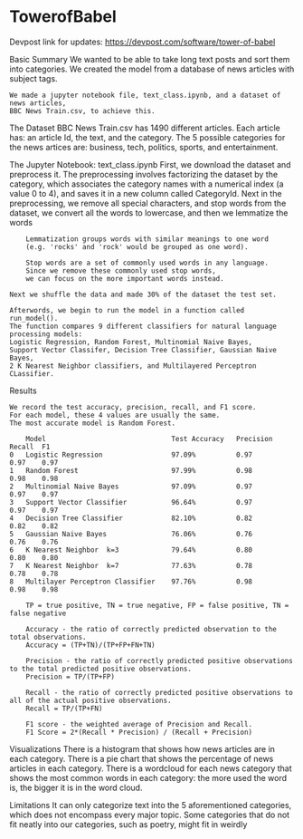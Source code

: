 # TowerofBabel
Devpost link for updates: https://devpost.com/software/tower-of-babel

Basic Summary
    We wanted to be able to take long text posts and sort them into categories. 
    We created the model from a database of news articles with subject tags.

    We made a jupyter notebook file, text_class.ipynb, and a dataset of news articles, 
    BBC News Train.csv, to achieve this.

The Dataset
    BBC News Train.csv has 1490 different articles. 
    Each article has: an article Id, the text, and the category.
    The 5 possible categories for the news artices are: 
    business, tech, politics, sports, and entertainment.

The Jupyter Notebook: text_class.ipynb
    First, we download the dataset and preprocess it.
    The preprocessing involves factorizing the dataset by the category,
    which associates the category names with a numerical index (a value 0 to 4), 
    and saves it in a new column called CategoryId.
    Next in the preprocessing, we remove all special characters, and stop words 
    from the dataset, we convert all the words to lowercase, and then we lemmatize the words
        
        Lemmatization groups words with similar meanings to one word 
        (e.g. 'rocks' and 'rock' would be grouped as one word).
        
        Stop words are a set of commonly used words in any language.
        Since we remove these commonly used stop words, 
        we can focus on the more important words instead.

    Next we shuffle the data and made 30% of the dataset the test set.
    
    Afterwords, we begin to run the model in a function called run_model().
    The function compares 9 different classifiers for natural language processing models:
    Logistic Regression, Random Forest, Multinomial Naive Bayes, 
    Support Vector Classifer, Decision Tree Classifier, Gaussian Naive Bayes,
    2 K Nearest Neighbor classifiers, and Multilayered Perceptron CLassifier.

Results

    We record the test accuracy, precision, recall, and F1 score.
    For each model, these 4 values are usually the same.
    The most accurate model is Random Forest.

        Model	                            Test Accuracy	Precision	Recall	F1
    0	Logistic Regression	                97.09%	        0.97	    0.97	0.97
    1	Random Forest	                    97.99%	        0.98	    0.98	0.98
    2	Multinomial Naive Bayes	            97.09%	        0.97	    0.97	0.97
    3	Support Vector Classifier           96.64%	        0.97	    0.97	0.97
    4	Decision Tree Classifier            82.10%	        0.82	    0.82	0.82
    5	Gaussian Naive Bayes	            76.06%	        0.76	    0.76	0.76
    6	K Nearest Neighbor	k=3             79.64%	        0.80	    0.80	0.80
    7   K Nearest Neighbor	k=7             77.63%	        0.78	    0.78	0.78
    8   Multilayer Perceptron Classifier	97.76%	        0.98	    0.98	0.98

        TP = true positive, TN = true negative, FP = false positive, TN = false negative

        Accuracy - the ratio of correctly predicted observation to the total observations.
        Accuracy = (TP+TN)/(TP+FP+FN+TN)

        Precision - the ratio of correctly predicted positive observations to the total predicted positive observations.
        Precision = TP/(TP+FP)

        Recall - the ratio of correctly predicted positive observations to all of the actual positive observations.
        Recall = TP/(TP+FN)

        F1 score - the weighted average of Precision and Recall.
        F1 Score = 2*(Recall * Precision) / (Recall + Precision)

Visualizations
    There is a histogram that shows how news articles are in each category.
    There is a pie chart that shows the percentage of news articles in each category.
    There is a wordcloud for each news category that shows the most common words in each category:
    the more used the word is, the bigger it is in the word cloud.

Limitations
    It can only categorize text into the 5 aforementioned categories, which does
    not encompass every major topic. Some categories that do not fit neatly into our categories, 
    such as poetry, might fit in weirdly




